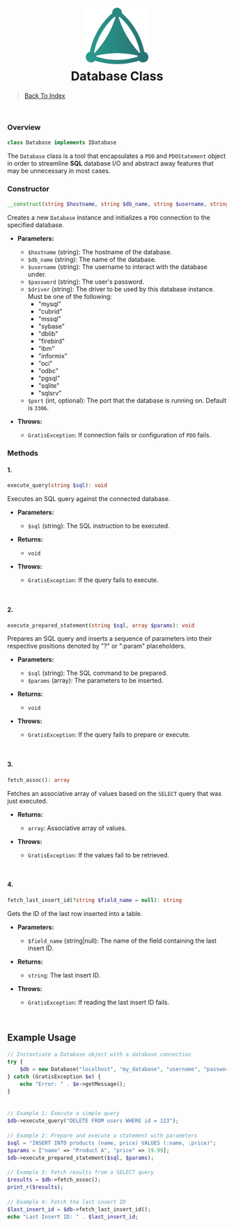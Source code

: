 <h1 align="center">
 <img src="https://github.com/connellr023/gratis/blob/main/public/images/logo_small.png?raw=true" width="150px" />
 <br />
 <div>Database Class</div>
</h1>

> [Back To Index](INDEX.md)

<br />

### Overview
```php
class Database implements IDatabase
```
The `Database` class is a tool that encapsulates a `PDO` and `PDOStatement` object in order to streamline
**SQL** database I/O and abstract away features that may be unnecessary in most cases.

### Constructor

```php
__construct(string $hostname, string $db_name, string $username, string $password, string $driver, int $port = 3306)
```

Creates a new `Database` instance and initializes a `PDO` connection to the specified database.

- **Parameters:**
    - `$hostname` (string): The hostname of the database.
    - `$db_name` (string): The name of the database.
    - `$username` (string): The username to interact with the database under.
    - `$password` (string): The user's password.
    - `$driver` (string): The driver to be used by this database instance. Must be one of the following:
        - "mysql"
        - "cubrid"
        - "mssql"
        - "sybase"
        - "dblib"
        - "firebird"
        - "ibm"
        - "informix"
        - "oci"
        - "odbc"
        - "pgsql"
        - "sqlite"
        - "sqlsrv"
    - `$port` (int, optional): The port that the database is running on. Default is `3306`.

- **Throws:**
    - `GratisException`: If connection fails or configuration of `PDO` fails.

### Methods

#### 1. 
```php
execute_query(string $sql): void
```

Executes an SQL query against the connected database.

- **Parameters:**
    - `$sql` (string): The SQL instruction to be executed.

- **Returns:**
    - `void`

- **Throws:**
    - `GratisException`: If the query fails to execute.

<br />

#### 2.
```php
execute_prepared_statement(string $sql, array $params): void
```

Prepares an SQL query and inserts a sequence of parameters into their respective positions denoted by "?" or ":param" placeholders.

- **Parameters:**
    - `$sql` (string): The SQL command to be prepared.
    - `$params` (array): The parameters to be inserted.

- **Returns:**
    - `void`

- **Throws:**
    - `GratisException`: If the query fails to prepare or execute.

<br />

#### 3. 
```php
fetch_assoc(): array
```

Fetches an associative array of values based on the `SELECT` query that was just executed.

- **Returns:**
    - `array`: Associative array of values.

- **Throws:**
    - `GratisException`: If the values fail to be retrieved.

<br />

#### 4.
```php
fetch_last_insert_id(?string $field_name = null): string
```

Gets the ID of the last row inserted into a table.

- **Parameters:**
    - `$field_name` (string|null): The name of the field containing the last insert ID.

- **Returns:**
    - `string`: The last insert ID.

- **Throws:**
    - `GratisException`: If reading the last insert ID fails.

<br />

## Example Usage

```php
// Instantiate a Database object with a database connection
try {
    $db = new Database("localhost", "my_database", "username", "password", "mysql");
} catch (GratisException $e) {
    echo "Error: " . $e->getMessage();
}


// Example 1: Execute a simple query
$db->execute_query("DELETE FROM users WHERE id = 123");

// Example 2: Prepare and execute a statement with parameters
$sql = "INSERT INTO products (name, price) VALUES (:name, :price)";
$params = ["name" => "Product A", "price" => 19.99];
$db->execute_prepared_statement($sql, $params);

// Example 3: Fetch results from a SELECT query
$results = $db->fetch_assoc();
print_r($results);

// Example 4: Fetch the last insert ID
$last_insert_id = $db->fetch_last_insert_id();
echo "Last Insert ID: " . $last_insert_id;
```